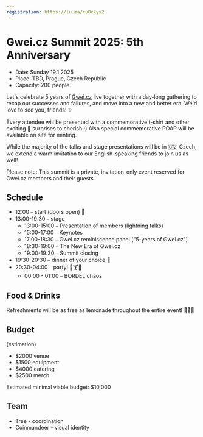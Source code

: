 ```yaml
---
registration: https://lu.ma/cu0ckyx2
---
```


# Gwei.cz Summit 2025: 5th Anniversary

* Date: Sunday 19.1.2025
* Place: TBD, Prague, Czech Republic
* Capacity: 200 people

Let's celebrate 5 years of [Gwei.cz](http://gwei.cz/) live together with a day-long gathering to recap our successes and failures, and move into a new and better era. We'd love to see you, friends! ✨

Every attendee will be presented with a commemorative t-shirt and other exciting 🎁 surprises to cherish :) Also special commemorative POAP will be available on site for minting.

While the majority of the talks and stage presentations will be in 🇨🇿 Czech, we extend a warm invitation to our English-speaking friends to join us as well!

Please note: This summit is a private, invitation-only event reserved for Gwei.cz members and their guests.

## Schedule

- 12:00 ⎯ start (doors open) 🚀
- 13:00-19:30 ⎯ stage
  - 13:00-15:00 ⎯ Presentation of members (lightning talks)
  - 15:00-17:00 ⎯ Keynotes
  - 17:00-18:30 ⎯ Gwei.cz reminiscence panel ("5-years of Gwei.cz")
  - 18:30-19:00 ⎯ The New Era of Gwei.cz
  - 19:00-19:30 ⎯ Summit closing
- 19:30-20:30 ⎯ dinner of your choice 🍲
- 20:30-04:00 ⎯ party! 🥳🍸🪩
  - 00:00 - 01:00 ⎯ BORDEL chaos  

## Food & Drinks

Refreshments will be as free as lemonade throughout the entire event! 🍹🍕😋

## Budget

(estimation)

- $2000 venue
- $1500 equipment
- $4000 catering
- $2500 merch

Estimated minimal viable budget: $10,000

## Team

- Tree - coordination
- Coinmandeer - visual identity
